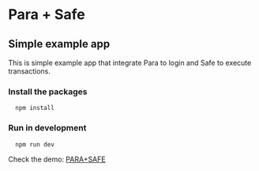 # Para + Safe

## Simple example app

This is simple example app that integrate Para to login and Safe to execute transactions. 


### Install the packages
```
  npm install 
```

### Run in development 
```
  npm run dev
```

Check the demo: [PARA+SAFE](https://capsule-safe.vercel.app/)
